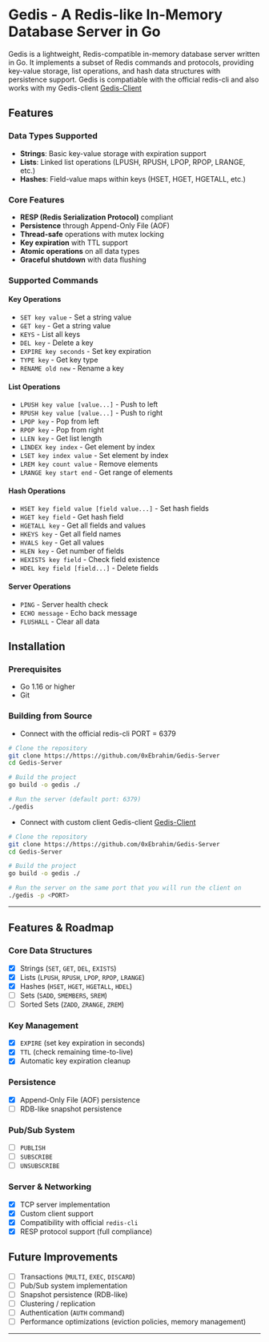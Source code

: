 # Gedis - A Redis-like In-Memory Database Server in Go

Gedis is a lightweight, Redis-compatible in-memory database server written in Go. It implements a subset of Redis commands and protocols, providing key-value storage, list operations, and hash data structures with persistence support.
Gedis is compatiable with the official redis-cli and also works with my Gedis-client [Gedis-Client](https://github.com/0xEbrahim/Gedis)

## Features

###  Data Types Supported
- **Strings**: Basic key-value storage with expiration support
- **Lists**: Linked list operations (LPUSH, RPUSH, LPOP, RPOP, LRANGE, etc.)
- **Hashes**: Field-value maps within keys (HSET, HGET, HGETALL, etc.)

###  Core Features
- **RESP (Redis Serialization Protocol)** compliant
- **Persistence** through Append-Only File (AOF)
- **Thread-safe** operations with mutex locking
- **Key expiration** with TTL support
- **Atomic operations** on all data types
- **Graceful shutdown** with data flushing

###  Supported Commands

#### Key Operations
- `SET key value` - Set a string value
- `GET key` - Get a string value
- `KEYS` - List all keys
- `DEL key` - Delete a key
- `EXPIRE key seconds` - Set key expiration
- `TYPE key` - Get key type
- `RENAME old new` - Rename a key

#### List Operations
- `LPUSH key value [value...]` - Push to left
- `RPUSH key value [value...]` - Push to right
- `LPOP key` - Pop from left
- `RPOP key` - Pop from right
- `LLEN key` - Get list length
- `LINDEX key index` - Get element by index
- `LSET key index value` - Set element by index
- `LREM key count value` - Remove elements
- `LRANGE key start end` - Get range of elements

#### Hash Operations
- `HSET key field value [field value...]` - Set hash fields
- `HGET key field` - Get hash field
- `HGETALL key` - Get all fields and values
- `HKEYS key` - Get all field names
- `HVALS key` - Get all values
- `HLEN key` - Get number of fields
- `HEXISTS key field` - Check field existence
- `HDEL key field [field...]` - Delete fields

#### Server Operations
- `PING` - Server health check
- `ECHO message` - Echo back message
- `FLUSHALL` - Clear all data

## Installation

### Prerequisites
- Go 1.16 or higher
- Git

### Building from Source

- Connect with the official redis-cli PORT = 6379
```bash
# Clone the repository
git clone https://https://github.com/0xEbrahim/Gedis-Server
cd Gedis-Server

# Build the project
go build -o gedis ./

# Run the server (default port: 6379)
./gedis
```

- Connect with custom client Gedis-client [Gedis-Client](https://github.com/0xEbrahim/Gedis)
```bash
# Clone the repository
git clone https://https://github.com/0xEbrahim/Gedis-Server
cd Gedis-Server

# Build the project
go build -o gedis ./

# Run the server on the same port that you will run the client on
./gedis -p <PORT>
```

---
## Features & Roadmap

### Core Data Structures
- [x] Strings (`SET`, `GET`, `DEL`, `EXISTS`)
- [x] Lists (`LPUSH`, `RPUSH`, `LPOP`, `RPOP`, `LRANGE`)
- [x] Hashes (`HSET`, `HGET`, `HGETALL`, `HDEL`)
- [ ] Sets (`SADD`, `SMEMBERS`, `SREM`)
- [ ] Sorted Sets (`ZADD`, `ZRANGE`, `ZREM`)

### Key Management
- [x] `EXPIRE` (set key expiration in seconds)
- [x] `TTL` (check remaining time-to-live)
- [x] Automatic key expiration cleanup

### Persistence
- [x] Append-Only File (AOF) persistence
- [ ] RDB-like snapshot persistence

### Pub/Sub System
- [ ] `PUBLISH`
- [ ] `SUBSCRIBE`
- [ ] `UNSUBSCRIBE`

### Server & Networking
- [x] TCP server implementation
- [x] Custom client support
- [x] Compatibility with official `redis-cli`
- [x] RESP protocol support (full compliance)

##  Future Improvements
- [ ] Transactions (`MULTI`, `EXEC`, `DISCARD`)
- [ ] Pub/Sub system implementation
- [ ] Snapshot persistence (RDB-like)
- [ ] Clustering / replication
- [ ] Authentication (`AUTH` command)
- [ ] Performance optimizations (eviction policies, memory management)

---
